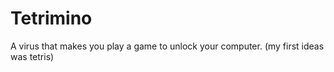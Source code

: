 # Tetrimino
A virus that makes you play a game to unlock your computer.
(my first ideas was tetris)
